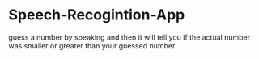 # Speech-Recogintion-App

guess a number by speaking and then it will tell you if the actual number was smaller or greater than your guessed number
